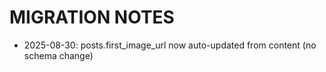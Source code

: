 # MIGRATION NOTES

- 2025-08-30: posts.first_image_url now auto-updated from content (no schema change)
